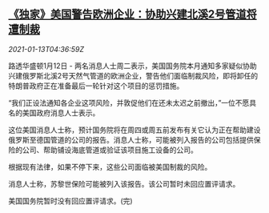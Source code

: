 <!--1610513595000-->
[《独家》美国警告欧洲企业：协助兴建北溪2号管道将遭制裁](https://cn.reuters.com/article/us-eu-ru-ng-pipeline-0113-idCNKBS29I0F3)
------

<div><i>2021-01-13T04:36:59Z</i></div><p>路透华盛顿1月12日 - 两名消息人士周二表示，美国国务院本月通知多家疑似协助兴建俄罗斯北溪2号天然气管道的欧洲企业，警告他们面临制裁风险，即将卸任的特朗普政府正在准备最后一轮针对这个项目的惩罚措施。</p><p>“我们正设法通知各企业这项风险，并敦促他们在还未太迟之前撤出，”一位不愿具名的美国政府消息人士表示。</p><p>这位美国消息人士称，预计国务院将在周四或周五前发布有关它认为正在帮助建设俄罗斯至德国管道的公司的报告。消息人士称，可能被列入报告的公司包括提供保险的公司、帮助铺设海底管道或验证该项目施工设备的公司。</p><p>根据现有法律，如果不停下来，这些公司面临被美国制裁的风险。</p><p>消息人士称，苏黎世保险可能被列入该报告。该公司暂时未回应置评请求。</p><p>美国国务院暂时没有回应置评请求。(完)</p>

